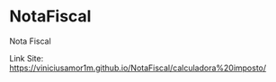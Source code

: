 # NotaFiscal
Nota Fiscal

Link Site: https://viniciusamor1m.github.io/NotaFiscal/calculadora%20imposto/

